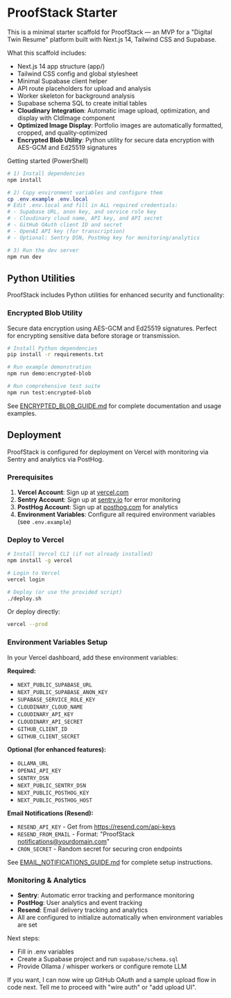 # ProofStack Starter

This is a minimal starter scaffold for ProofStack — an MVP for a "Digital Twin Resume" platform built with Next.js 14, Tailwind CSS and Supabase.

What this scaffold includes:
- Next.js 14 app structure (app/)
- Tailwind CSS config and global stylesheet
- Minimal Supabase client helper
- API route placeholders for upload and analysis
- Worker skeleton for background analysis
- Supabase schema SQL to create initial tables
- **Cloudinary Integration**: Automatic image upload, optimization, and display with CldImage component
- **Optimized Image Display**: Portfolio images are automatically formatted, cropped, and quality-optimized
- **Encrypted Blob Utility**: Python utility for secure data encryption with AES-GCM and Ed25519 signatures

Getting started (PowerShell)

```powershell
# 1) Install dependencies
npm install

# 2) Copy environment variables and configure them
cp .env.example .env.local
# Edit .env.local and fill in ALL required credentials:
# - Supabase URL, anon key, and service role key
# - Cloudinary cloud name, API key, and API secret
# - GitHub OAuth client ID and secret
# - OpenAI API key (for transcription)
# - Optional: Sentry DSN, PostHog key for monitoring/analytics

# 3) Run the dev server
npm run dev
```

## Python Utilities

ProofStack includes Python utilities for enhanced security and functionality:

### Encrypted Blob Utility

Secure data encryption using AES-GCM and Ed25519 signatures. Perfect for encrypting sensitive data before storage or transmission.

```bash
# Install Python dependencies
pip install -r requirements.txt

# Run example demonstration
npm run demo:encrypted-blob

# Run comprehensive test suite
npm run test:encrypted-blob
```

See [ENCRYPTED_BLOB_GUIDE.md](ENCRYPTED_BLOB_GUIDE.md) for complete documentation and usage examples.

## Deployment

ProofStack is configured for deployment on Vercel with monitoring via Sentry and analytics via PostHog.

### Prerequisites

1. **Vercel Account**: Sign up at [vercel.com](https://vercel.com)
2. **Sentry Account**: Sign up at [sentry.io](https://sentry.io) for error monitoring
3. **PostHog Account**: Sign up at [posthog.com](https://posthog.com) for analytics
4. **Environment Variables**: Configure all required environment variables (see `.env.example`)

### Deploy to Vercel

```bash
# Install Vercel CLI (if not already installed)
npm install -g vercel

# Login to Vercel
vercel login

# Deploy (or use the provided script)
./deploy.sh
```

Or deploy directly:

```bash
vercel --prod
```

### Environment Variables Setup

In your Vercel dashboard, add these environment variables:

**Required:**
- `NEXT_PUBLIC_SUPABASE_URL`
- `NEXT_PUBLIC_SUPABASE_ANON_KEY`
- `SUPABASE_SERVICE_ROLE_KEY`
- `CLOUDINARY_CLOUD_NAME`
- `CLOUDINARY_API_KEY`
- `CLOUDINARY_API_SECRET`
- `GITHUB_CLIENT_ID`
- `GITHUB_CLIENT_SECRET`

**Optional (for enhanced features):**
- `OLLAMA_URL`
- `OPENAI_API_KEY`
- `SENTRY_DSN`
- `NEXT_PUBLIC_SENTRY_DSN`
- `NEXT_PUBLIC_POSTHOG_KEY`
- `NEXT_PUBLIC_POSTHOG_HOST`

**Email Notifications (Resend):**
- `RESEND_API_KEY` - Get from https://resend.com/api-keys
- `RESEND_FROM_EMAIL` - Format: "ProofStack <notifications@yourdomain.com>"
- `CRON_SECRET` - Random secret for securing cron endpoints

See [EMAIL_NOTIFICATIONS_GUIDE.md](EMAIL_NOTIFICATIONS_GUIDE.md) for complete setup instructions.

### Monitoring & Analytics

- **Sentry**: Automatic error tracking and performance monitoring
- **PostHog**: User analytics and event tracking
- **Resend**: Email delivery tracking and analytics
- All are configured to initialize automatically when environment variables are set

Next steps:
- Fill in .env variables
- Create a Supabase project and run `supabase/schema.sql`
- Provide Ollama / whisper workers or configure remote LLM

If you want, I can now wire up GitHub OAuth and a sample upload flow in code next. Tell me to proceed with "wire auth" or "add upload UI".
